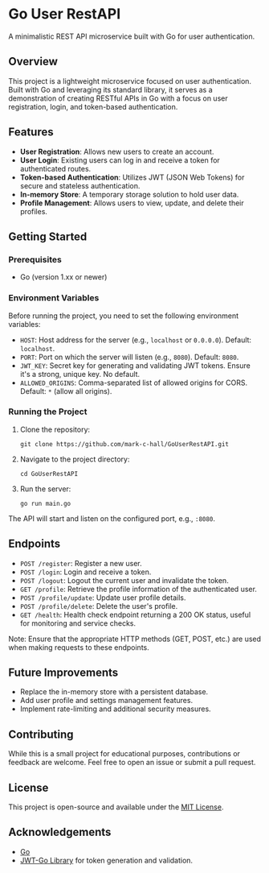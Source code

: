 # Go User RestAPI

A minimalistic REST API microservice built with Go for user authentication.

## Overview

This project is a lightweight microservice focused on user authentication. Built with Go and leveraging its standard library, it serves as a demonstration of creating RESTful APIs in Go with a focus on user registration, login, and token-based authentication.

## Features

- **User Registration**: Allows new users to create an account.
- **User Login**: Existing users can log in and receive a token for authenticated routes.
- **Token-based Authentication**: Utilizes JWT (JSON Web Tokens) for secure and stateless authentication.
- **In-memory Store**: A temporary storage solution to hold user data.
- **Profile Management**: Allows users to view, update, and delete their profiles.

## Getting Started

### Prerequisites

- Go (version 1.xx or newer)

### Environment Variables
Before running the project, you need to set the following environment variables:
- `HOST`: Host address for the server (e.g., `localhost` or `0.0.0.0`). Default: `localhost`.
- `PORT`: Port on which the server will listen (e.g., `8080`). Default: `8080`.
- `JWT_KEY`: Secret key for generating and validating JWT tokens. Ensure it's a strong, unique key. No default.
- `ALLOWED_ORIGINS`: Comma-separated list of allowed origins for CORS. Default: `*` (allow all origins).

### Running the Project

1. Clone the repository:
   ```
   git clone https://github.com/mark-c-hall/GoUserRestAPI.git
   ```

2. Navigate to the project directory:
   ```
   cd GoUserRestAPI
   ```

3. Run the server:
   ```
   go run main.go
   ```

The API will start and listen on the configured port, e.g., `:8080`.

## Endpoints

- `POST /register`: Register a new user.
- `POST /login`: Login and receive a token.
- `POST /logout`: Logout the current user and invalidate the token.
- `GET /profile`: Retrieve the profile information of the authenticated user.
- `POST /profile/update`: Update user profile details.
- `POST /profile/delete`: Delete the user's profile.
- `GET /health`: Health check endpoint returning a 200 OK status, useful for monitoring and service checks.

Note: Ensure that the appropriate HTTP methods (GET, POST, etc.) are used when making requests to these endpoints.

## Future Improvements

- Replace the in-memory store with a persistent database.
- Add user profile and settings management features.
- Implement rate-limiting and additional security measures.

## Contributing

While this is a small project for educational purposes, contributions or feedback are welcome. Feel free to open an issue or submit a pull request.

## License

This project is open-source and available under the [MIT License](LICENSE).

## Acknowledgements

- [Go](https://golang.org/)
- [JWT-Go Library](https://github.com/dgrijalva/jwt-go) for token generation and validation.
